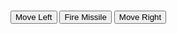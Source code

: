
<html>
<head>
    <meta charset="UTF-8">
        <title>Spaceship game</title>
        <Link rel="stylesheet" href="css/style.css"
</head>
<body>
<div class="container"> 
    <canvas width="700" height="600" id="escenarioNave"></canvas>
    <h3 class="barra"></h3>
    <div>
        <button class = "boton" id="left_btn">Move Left</button>
        <button class = "boton" id="fire_btn">Fire Missile</button>
        <button class = "boton" id="right_btn">Move Right</button>
    </div>
</div>
   <script type="text/javascript" src="juegoNave.js"></script> 
</body>
</html>
